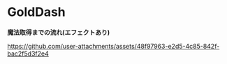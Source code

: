 # GoldDash

**魔法取得までの流れ(エフェクトあり)**

https://github.com/user-attachments/assets/48f97963-e2d5-4c85-842f-bac2f5d3f2e4
